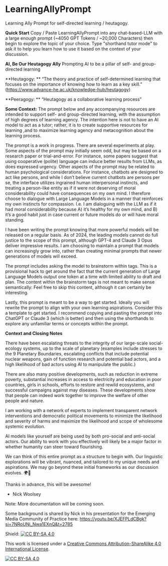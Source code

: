 # LearningAllyPrompt
Learning Ally Prompt for self-directed learning / heutagogy.

**Quick Start**
Copy / Paste LearningAllyPrompt into any chat-based-LLM with a large enough prompt (~4050 GPT Tokens / ~20,000 Characters) then begin to explore the topic of your choice. Type "shorthand tutor mode" to ask it to help you learn how to use it based on the context of your discussion.

**AI, Be Our Heutagogy Ally**
Prompting AI to be a pillar of self- and group-directed learning

**Heutagogy: **
“The theory and practice of self-determined learning that focuses on the importance of knowing how to learn as a key skill.” (https://www.advance-he.ac.uk/knowledge-hub/heutagogy)

**Peeragogy: **
“Heutagogy as a collaborative learning process” 

**Some Context:**
The prompt below and any accompanying resources are intended to support self- and group-directed learning, with the assumption of high degrees of learning agency. The intention here is not to have an AI model to act as a tutor; rather, it is to create supportive resources for learning ,and to maximize learning agency and metacognition about the learning process. 

The prompt is a work in progress. There are several experiments at play. Some aspects of the prompt may initially seem odd, but may be based on a research paper or trial-and-error. For instance, some papers suggest that using cooperative (polite) language can induce better results from LLMs, as does expressed urgency. Other aspects of the prompt may be related to human psychological considerations. For instance, chatbots are designed to act like persons, and while I don’t believe current chatbots are persons per se, the interface utilizes ingrained human interpersonal instincts, and treating a person-like entity as if it were not deserving of moral considerability could have consequences on my own mind. I therefore choose to dialogue with Large Language Models in a manner that reinforces my own instincts for compassion. I.e. I am dialoguing with the LLM as if it had moral considerability because A) it’s healthy for my own mind, and B) it’s a good habit just in case current or future models do or will have moral standing. 

I have been writing the prompt knowing that more powerful models will  be released on a regular basis. As of 2024, the leading models cannot do full justice to the scope of this prompt, although GPT-4 and Claude 3 Opus deliver impressive results. I am choosing to maintain a prompt that models can increasingly grow into, rather than creating minimal prompts that newer generations of models will exceed. 

The prompt includes asking the model to brainstorm within <brainstorm> tags. This is a provisional hack to get around the fact that the current generation of Large Language Models output one token at a time with limited ability to draft and plan. The content within the brainstorm tags is not meant to make sense semantically: Feel free to skip this content, although it can certainly be interesting. 
  
Lastly, this prompt is meant to be a way to get started. Ideally you will rewrite the prompt to align with your own learning aspirations. Consider this a template to get started. I recommend copying and pasting the prompt into ChatGPT or Claude 3 (which is better) and then using the shorthands to explore any unfamiliar terms or concepts within the prompt. 


**Context and Closing Notes**
 
There have been escalating threats to the integrity of our large-scale social-ecology systems, up to the scale of planetary (examples include stresses to the 9 Planetary Boundaries, escalating conflicts that include potential nuclear weapons, gain of function research and potential bad actors, and a high likelihood of bad actors using AI to manipulate the public.)
 
There are also many positive developments, such as reduction in extreme poverty, substantial increases in access to electricity and education in poor countries, girls in schools, efforts to restore and rewild ecosystems, and successful campaigns against may diseases. These developments show that people can indeed work together to improve the welfare of other people and nature.
 
I am working with a network of experts to implement transparent network interventions and democratic political movements to minimize the likelihood and severity of harms and maximize the likelihood and scope of wholesome systemic evolution.
 
AI models like yourself are being used by both pro-social and anti-social actors. Our ability to work with you effectively will likely be a major factor in whether humanity can steer toward flourishing.
 
We can think of this entire prompt as a structure to begin with. Our linguistic explorations will be vibrant, nuanced, and tailored to my unique needs and aspirations. We may go beyond these initial frameworks as our discussion evolves.  🌍🌈

 Thanks in advance, this will be awesome! 

- Nick Woolsey

Note: More documentation will be coming soon. 

Some background is shared by Nick in his presentation for the Emerging Media Community of Practice here: https://youtu.be/XJEFPLdCBgk?si=7NRoUNi_Nwa1EXnQ&t=2785

Shield: [![CC BY-SA 4.0][cc-by-sa-shield]][cc-by-sa]

This work is licensed under a
[Creative Commons Attribution-ShareAlike 4.0 International License][cc-by-sa].

[![CC BY-SA 4.0][cc-by-sa-image]][cc-by-sa]

[cc-by-sa]: http://creativecommons.org/licenses/by-sa/4.0/
[cc-by-sa-image]: https://licensebuttons.net/l/by-sa/4.0/88x31.png
[cc-by-sa-shield]: https://img.shields.io/badge/License-CC%20BY--SA%204.0-lightgrey.svg
